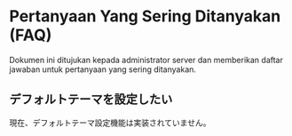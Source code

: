# Pertanyaan Yang Sering Ditanyakan (FAQ)
Dokumen ini ditujukan kepada administrator server dan memberikan daftar jawaban untuk pertanyaan yang sering ditanyakan.

## デフォルトテーマを設定したい
現在、デフォルトテーマ設定機能は実装されていません。
